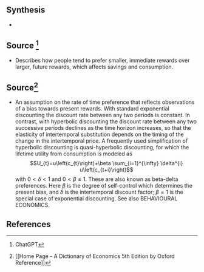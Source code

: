 ## Synthesis
- 
## Source [^1]
- Describes how people tend to prefer smaller, immediate rewards over larger, future rewards, which affects savings and consumption.
## Source[^2]
- An assumption on the rate of time preference that reflects observations of a bias towards present rewards. With standard exponential discounting the discount rate between any two periods is constant. In contrast, with hyperbolic discounting the discount rate between any two successive periods declines as the time horizon increases, so that the elasticity of intertemporal substitution depends on the timing of the change in the intertemporal price. A frequently used simplification of hyperbolic discounting is quasi-hyperbolic discounting, for which the lifetime utility from consumption is modeled as$$U_{t}=u\left(c_{t}\right)+\beta \sum_{i=1}^{\infty} \delta^{i} u\left(c_{t+i}\right)$$with $0<\delta<1$ and $0<\beta \leq 1$. These are also known as beta-delta preferences. Here $\beta$ is the degree of self-control which determines the present bias, and $\delta$ is the intertemporal discount factor; $\beta=1$ is the special case of exponential discounting. See also BEHAVIOURAL ECONOMICS.
## References

[^1]: ChatGPT
[^2]: [[Home Page - A Dictionary of Economics 5th Edition by Oxford Reference]]